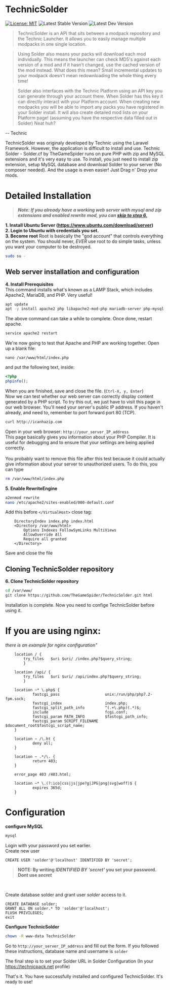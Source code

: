 # TechnicSolder
[![License: MIT](https://img.shields.io/badge/License-MIT-yellow.svg)](https://opensource.org/licenses/MIT)
![Latest Stable Version](https://img.shields.io/badge/dynamic/json.svg?label=Latest%20Stable%20Version&url=https%3A%2F%2Fraw.githubusercontent.com%2FTheGameSpider%2FTechnicSolder%2Fmaster%2Fapi%2Fversion.json&query=version&colorB=brightgreen)
![Latest Dev Version](https://img.shields.io/badge/dynamic/json.svg?label=Latest%20Dev%20Version&url=https%3A%2F%2Fraw.githubusercontent.com%2FTheGameSpider%2FTechnicSolder%2FDev%2Fapi%2Fversion.json&query=version&colorB=orange)

>TechnicSolder is an API that sits between a modpack repository and the Technic Launcher. It allows you to easily manage multiple modpacks in one single location.

>Using Solder also means your packs will download each mod individually. This means the launcher can check MD5's against each version of a mod and if it hasn't changed, use the cached version of the mod instead. What does this mean? Small incremental updates to your modpack doesn't mean redownloading the whole thing every time!

>Solder also interfaces with the Technic Platform using an API key you can generate through your account there. When Solder has this key it can directly interact with your Platform account. When creating new modpacks you will be able to import any packs you have registered in your Solder install. It will also create detailed mod lists on your Platform page! (assuming you have the respective data filled out in Solder) Neat huh?

-- Technic

TechnicSolder was originaly developed by Technic using the Laravel Framework. However, the application is difficult to install and use. Technic Solder - Solder.cf by TheGameSpider runs on pure PHP with zip and MySQL extensions and it's very easy to use. To install, you just need to install zip extension, setup MySQL database and download Solder to your server (No composer needed). And the usage is even easier! Just Drag n' Drop your mods.

# Detailed Installation
> ***Note: If you already have a working web server with mysql and zip extensions and enabled rewrite mod, you can [skip to step 6.](https://github.com/TheGameSpider/TechnicSolder#cloning-technicsolder-repository)***

**1. Install Ubuntu Server (https://www.ubuntu.com/download/server)** <br />
**2. Login to Ubuntu with credentials you set.** <br />
**3. Become root**
Root is basically the "god account" that controls everything on the system.
You should never, _EVER_ use root to do simple tasks, unless you want your computer to be destroyed.
```bash
sudo su -
```
## Web server installation and configuration
**4. Install Prerequisites**<br />
This command installs what's known as a LAMP Stack, which includes Apache2, MariaDB, and PHP. Very useful!
```bash
apt update
apt -y install apache2 php libapache2-mod-php mariadb-server php-mysql php-dev zlib1g-dev libzip4 libzip-dev php-zip
```
The above command can take a while to complete. Once done, restart apache.<br />

```bash
service apache2 restart
```

We're now going to test that Apache and PHP are working together. Open up a blank file:
```
nano /var/www/html/index.php
```
and put the following text, inside:
```php
<?php
phpinfo();
```
When you are finished, save and close the file. (``Ctrl-X, y, Enter``)<br />
Now we can test whether our web server can correctly display content generated by a PHP script. To try this out, we just have to visit this page in our web browser. You'll need your server's public IP address. If you haven't already, and need to, remember to port forward port 80 (TCP).
```bash
curl http://icanhazip.com
```
Open in your web browser: `http://your_server_IP_address` <br />
This page basically gives you information about your PHP Compiler. It is useful for debugging and to ensure that your settings are being applied correctly.<br />
<br />
You probably want to remove this file after this test because it could actually give information about your server to unauthorized users. To do this, you can type
```bash
rm /var/www/html/index.php
```
**5. Enable RewriteEngine**<br />
```bash
a2enmod rewrite
nano /etc/apache2/sites-enabled/000-default.conf
```
Add this before `</VirtualHost>` close tag:
```
    DirectoryIndex index.php index.html
    <Directory /var/www/html>
        Options Indexes FollowSymLinks MultiViews
        AllowOverride All
        Require all granted
    </Directory>
```
Save and close the file
## Cloning TechnicSolder repository
**6. Clone TechnicSolder repository** 
```bash
cd /var/www/
git clone https://github.com/TheGameSpider/TechnicSolder.git html
```
Installation is complete. Now you need to confige TechnicSolder before using it.
# If you are using nginx:
*there is an example for nginx configuration"*
```nginx
	location / {
        try_files   $uri $uri/ /index.php?$query_string;
        }

	location /api/ {
        try_files   $uri $uri/ /api/index.php?$query_string;
        }

    location ~* \.php$ {
            fastcgi_pass                    unix:/run/php/php7.2-fpm.sock;
            fastcgi_index                   index.php;
            fastcgi_split_path_info         ^(.+\.php)(.*)$;
            include                         fcgi.conf;
            fastcgi_param PATH_INFO         $fastcgi_path_info;
            fastcgi_param SCRIPT_FILENAME   $document_root$fastcgi_script_name;
    }

    location ~ /\.ht {
            deny all;
    }

    location ~ .*/\. {
            return 403;
    }

    error_page 403 /403.html;
    
    location ~* \.(?:ico|css|js|jpe?g|JPG|png|svg|woff)$ {
            expires 365d;
	}
```
# Configuration
**configure MySQL**
```bash
mysql
```
Login with your password you set earlier. <br />
Create new user
```MYSQL
CREATE USER 'solder'@'localhost' IDENTIFIED BY 'secret';
```
> **NOTE: By writing *IDENTIFIED BY 'secret'* you set your password. Dont use *secret***

<br />

Create database solder and grant user *solder* access to it.

```MYSQL
CREATE DATABASE solder;
GRANT ALL ON solder.* TO 'solder'@'localhost';
FLUSH PRIVILEGES;
exit
```

**Configure TechnicSolder** <br />

```bash
chown -R www-data TechnicSolder
```

Go to `http://your_server_IP_address` and fill out the form. If you followed these instructions, database name and username is `solder` <br />

The final step is to set your Solder URL in Solder Configuration (In your https://technicpack.net profile)

That's it. You have successfully installed and configured TechnicSolder. It's ready to use!
